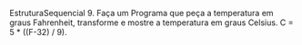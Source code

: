 EstruturaSequencial
9. Faça um Programa que peça a temperatura em graus Fahrenheit, transforme e mostre a temperatura em graus Celsius.
C = 5 * ((F-32) / 9).